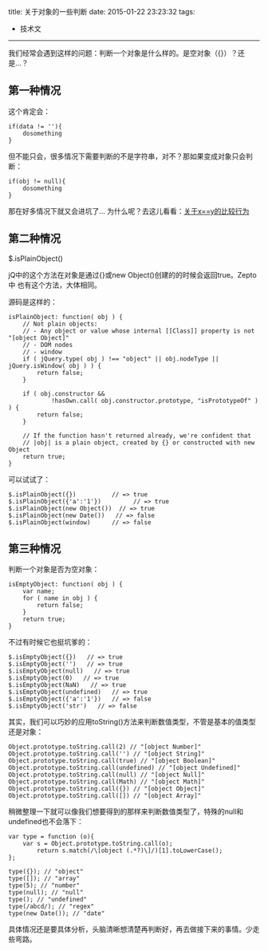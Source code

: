title: 关于对象的一些判断
date: 2015-01-22 23:23:32
tags:
- 技术文
---

我们经常会遇到这样的问题：判断一个对象是什么样的。是空对象（{}）？还是...？

## 第一种情况

这个肯定会：

	if(data != ''){
		dosomething
	}
但不能只会，很多情况下需要判断的不是字符串，对不？那如果变成对象只会判断：

	if(obj != null){
		dosomething
	}
那在好多情况下就又会进坑了...
为什么呢？去这儿看看：[关于x==y的比较行为](http://barretlee.github.io/ST/ES5.1/#sec-11.9.3)

## 第二种情况

$.isPlainObject()

jQ中的这个方法在对象是通过{}或new Object()创建的的时候会返回true。Zepto中
也有这个方法，大体相同。

源码是这样的：

	isPlainObject: function( obj ) {
		// Not plain objects:
		// - Any object or value whose internal [[Class]] property is not "[object Object]"
		// - DOM nodes
		// - window
		if ( jQuery.type( obj ) !== "object" || obj.nodeType || jQuery.isWindow( obj ) ) {
			return false;
		}

		if ( obj.constructor &&
				!hasOwn.call( obj.constructor.prototype, "isPrototypeOf" ) ) {
			return false;
		}

		// If the function hasn't returned already, we're confident that
		// |obj| is a plain object, created by {} or constructed with new Object
		return true;
	}

可以试试了：

	$.isPlainObject({})          // => true
	$.isPlainObject({'a':'1'})         // => true
	$.isPlainObject(new Object())  // => true
	$.isPlainObject(new Date())   // => false
	$.isPlainObject(window)      // => false

## 第三种情况

判断一个对象是否为空对象：

	isEmptyObject: function( obj ) {
		var name;
		for ( name in obj ) {
			return false;
		}
		return true;
	}

不过有时候它也挺坑爹的：

	$.isEmptyObject({})   // => true
	$.isEmptyObject('')   // => true
	$.isEmptyObject(null)   // => true
	$.isEmptyObject(0)   // => true
	$.isEmptyObject(NaN)   // => true
	$.isEmptyObject(undefined)   // => true
	$.isEmptyObject({'a':'1'})   // => false
	$.isEmptyObject('str')   // => false

其实，我们可以巧妙的应用toString()方法来判断数值类型，不管是基本的值类型还是对象：

	Object.prototype.toString.call(2) // "[object Number]"
	Object.prototype.toString.call('') // "[object String]"
	Object.prototype.toString.call(true) // "[object Boolean]"
	Object.prototype.toString.call(undefined) // "[object Undefined]"
	Object.prototype.toString.call(null) // "[object Null]"
	Object.prototype.toString.call(Math) // "[object Math]"
	Object.prototype.toString.call({}) // "[object Object]"
	Object.prototype.toString.call([]) // "[object Array]"

稍微整理一下就可以像我们想要得到的那样来判断数值类型了，特殊的null和undefined也不会落下：

	var type = function (o){
	    var s = Object.prototype.toString.call(o);
	        return s.match(/\[object (.*?)\]/)[1].toLowerCase();
	};

	type({}); // "object"
	type([]); // "array"
	type(5); // "number"
	type(null); // "null"
	type(); // "undefined"
	type(/abcd/); // "regex"
	type(new Date()); // "date"


具体情况还是要具体分析，头脑清晰想清楚再判断好，再去做接下来的事情。少走些弯路。
